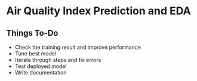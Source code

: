 # Air Quality Index Prediction and EDA
## Things To-Do
 - Check the training result and improve performance
 - Tune best model
 - Iterate through steps and fix errors 
 - Test deployed model
 - Write documentation
